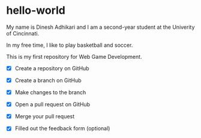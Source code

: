 # hello-world

My name is Dinesh Adhikari and I am a second-year student at the Univerity of Cincinnati.

In my free time, I like to play basketball and soccer.

This is my first repository for Web Game Development.

- [x] Create a repository on GitHub
- [x] Create a branch on GitHub
- [x] Make changes to the branch
- [x] Open a pull request on GitHub
- [x] Merge your pull request
- [x] Filled out the feedback form (optional)

